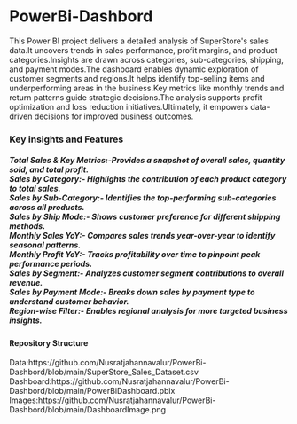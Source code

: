# PowerBi-Dashbord
This Power BI project delivers a detailed analysis of SuperStore's sales data.It uncovers trends in sales performance, profit margins, and product categories.Insights are drawn across categories, sub-categories, shipping, and payment modes.The dashboard enables dynamic exploration of customer segments and regions.It helps identify top-selling items and underperforming areas in the business.Key metrics like monthly trends and return patterns guide strategic decisions.The analysis supports profit optimization and loss reduction initiatives.Ultimately, it empowers data-driven decisions for improved business outcomes.  

<h3> Key insights and Features </h3>
<h5>
Total Sales & Key Metrics:-Provides a snapshot of overall sales, quantity sold, and total profit.</br>
Sales by Category:- Highlights the contribution of each product category to total sales.</br>
Sales by Sub-Category:- Identifies the top-performing sub-categories across all products.</br>
Sales by Ship Mode:- Shows customer preference for different shipping methods.</br>
Monthly Sales YoY:- Compares sales trends year-over-year to identify seasonal patterns.</br>
Monthly Profit YoY:- Tracks profitability over time to pinpoint peak performance periods.</br>
Sales by Segment:- Analyzes customer segment contributions to overall revenue.</br>
Sales by Payment Mode:- Breaks down sales by payment type to understand customer behavior.</br>
Region-wise Filter:- Enables regional analysis for more targeted business insights.</br>
</h5>

<h4>Repository Structure</h4>
Data:https://github.com/Nusratjahannavalur/PowerBi-Dashbord/blob/main/SuperStore_Sales_Dataset.csv
Dashboard:https://github.com/Nusratjahannavalur/PowerBi-Dashbord/blob/main/PowerBiDashboard.pbix
Images:https://github.com/Nusratjahannavalur/PowerBi-Dashbord/blob/main/DashboardImage.png
